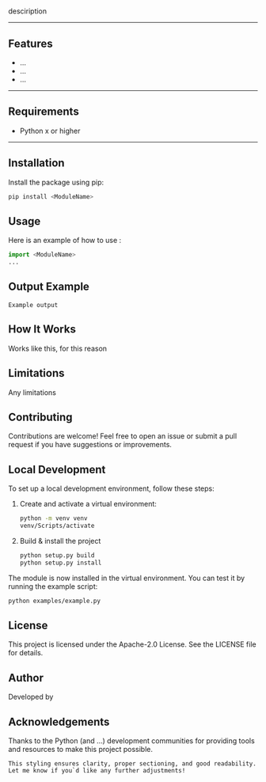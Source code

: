 # <ModuleName>

**<ModuleName>** desciription

---

## Features

- ...
- ...
- ...

---

## Requirements

- Python x or higher

---

## Installation

Install the package using pip:

```bash
pip install <ModuleName>
```

## Usage
Here is an example of how to use <ModuleName>:

```python
import <ModuleName>
...
```
## Output Example
```plaintext
Example output
```

## How It Works
<ModuleName> Works like this, for this reason

## Limitations
Any limitations

## Contributing
Contributions are welcome! Feel free to open an issue or submit a pull request if you have suggestions or improvements.

## Local Development
To set up a local development environment, follow these steps:

1. Create and activate a virtual environment:
    ```bash
    python -m venv venv
    venv/Scripts/activate
    ```
2. Build & install the project
    ```bash
    python setup.py build
    python setup.py install
    ```
The module is now installed in the virtual environment. You can test it by running the example script:

```bash
python examples/example.py
```


## License
This project is licensed under the Apache-2.0 License. See the LICENSE file for details.

## Author
Developed by <developer>

## Acknowledgements
Thanks to the Python (and ...) development communities for providing tools and resources to make this project possible.

```vbnet
This styling ensures clarity, proper sectioning, and good readability. Let me know if you`d like any further adjustments!
```
